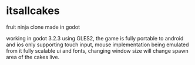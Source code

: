 # itsallcakes
fruit ninja clone made in godot

working in godot 3.2.3 using GLES2, the game is fully portable to android and ios only supporting touch input, mouse implementation being emulated from it
fully scalable ui and fonts, changing window size will change spawn area of the cakes live.
